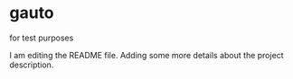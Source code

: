 # gauto
for test purposes


I am editing the README file. Adding some more details about the project description.
